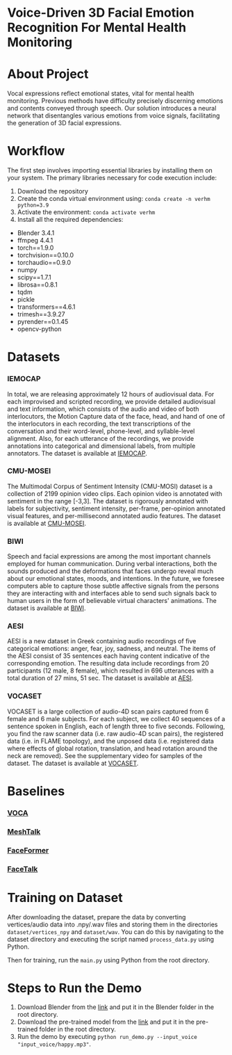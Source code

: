 # Voice-Driven 3D Facial Emotion Recognition For Mental Health Monitoring

# About Project

Vocal expressions reflect emotional states, vital for mental health monitoring. Previous methods have difficulty precisely discerning emotions and contents conveyed through speech. Our solution introduces a neural network that disentangles various emotions from voice signals, facilitating the generation of 3D facial expressions.

# Workflow

The first step involves importing essential libraries by installing them on your system. The primary libraries necessary for code execution include:

1. Download the repository
2. Create the conda virtual environment using: `conda create -n verhm python=3.9`
3. Activate the environment: `conda activate verhm`
4. Install all the required dependencies:

- Blender 3.4.1
- ffmpeg 4.4.1
- torch==1.9.0
- torchvision==0.10.0
- torchaudio==0.9.0
- numpy
- scipy==1.7.1
- librosa==0.8.1
- tqdm
- pickle
- transformers==4.6.1
- trimesh==3.9.27
- pyrender==0.1.45
- opencv-python

# Datasets

### IEMOCAP
In total, we are releasing approximately 12 hours of audiovisual data. For each improvised and scripted recording, we provide detailed audiovisual and text information, which consists of the audio and video of both interlocutors, the Motion Capture data of the face, head, and hand of one of the interlocutors in each recording, the text transcriptions of the conversation and their word-level, phone-level, and syllable-level alignment. Also, for each utterance of the recordings, we provide annotations into categorical and dimensional labels, from multiple annotators. The dataset is available at [IEMOCAP](https://sail.usc.edu/iemocap/iemocap_release.htm).

### CMU-MOSEI
The Multimodal Corpus of Sentiment Intensity (CMU-MOSI) dataset is a collection of 2199 opinion video clips. Each opinion video is annotated with sentiment in the range [-3,3]. The dataset is rigorously annotated with labels for subjectivity, sentiment intensity, per-frame, per-opinion annotated visual features, and per-millisecond annotated audio features. The dataset is available at [CMU-MOSEI](http://multicomp.cs.cmu.edu/resources/cmu-mosi-dataset/).

### BIWI
Speech and facial expressions are among the most important channels employed for human communication. During verbal interactions, both the sounds produced and the deformations that faces undergo reveal much about our emotional states, moods, and intentions. In the future, we foresee computers able to capture those subtle affective signals from the persons they are interacting with and interfaces able to send such signals back to human users in the form of believable virtual characters' animations. The dataset is available at [BIWI](https://data.vision.ee.ethz.ch/cvl/datasets/b3dac2.en.html).

### AESI
AESI is a new dataset in Greek containing audio recordings of five categorical emotions: anger, fear, joy, sadness, and neutral. The items of the AESI consist of 35 sentences each having content indicative of the corresponding emotion. The resulting data include recordings from 20 participants (12 male, 8 female), which resulted in 696 utterances with a total duration of 27 mins, 51 sec. The dataset is available at [AESI](https://robotics.ntua.gr/aesi-dataset/).

### VOCASET
VOCASET is a large collection of audio-4D scan pairs captured from 6 female and 6 male subjects. For each subject, we collect 40 sequences of a sentence spoken in English, each of length three to five seconds. Following, you find the raw scanner data (i.e. raw audio-4D scan pairs), the registered data (i.e. in FLAME topology), and the unposed data (i.e. registered data where effects of global rotation, translation, and head rotation around the neck are removed). See the supplementary video for samples of the dataset. The dataset is available at [VOCASET](https://voca.is.tue.mpg.de/download.php).

# Baselines

### [VOCA](https://github.com/TimoBolkart/voca)

### [MeshTalk](https://github.com/facebookresearch/meshtalk)

### [FaceFormer](https://github.com/EvelynFan/FaceFormer)

### [FaceTalk](https://github.com/shivangi-aneja/FaceTalk)

# Training on Dataset

After downloading the dataset, prepare the data by converting vertices/audio data into .npy/.wav files and storing them in the directories `dataset/vertices_npy` and `dataset/wav`. You can do this by navigating to the dataset directory and executing the script named `process_data.py` using Python.

Then for training, run the `main.py` using Python from the root directory.

# Steps to Run the Demo

1. Download Blender from the [link](https://ftp.nluug.nl/pub/graphics/blender/release/Blender3.4/blender-3.4.1-linux-x64.tar.xz) and put it in the Blender folder in the root directory.
2. Download the pre-trained model from the [link](https://drive.google.com/file/d/1ywEYhMWdxWk9Bqt0UIOdAyYM6v8JUF-K/view?usp=sharing) and put it in the pre-trained folder in the root directory.
3. Run the demo by executing `python run_demo.py --input_voice "input_voice/happy.mp3"`.
